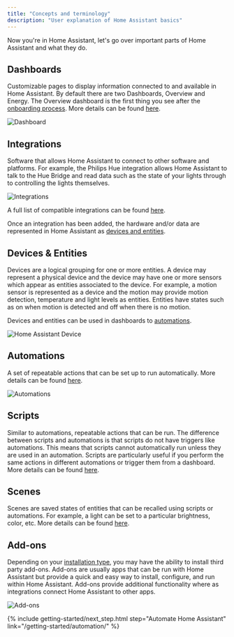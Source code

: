 ```yaml
---
title: "Concepts and terminology"
description: "User explanation of Home Assistant basics"
---
```

Now you're in Home Assistant, let's go over important parts of Home Assistant and what they do.

## Dashboards

Customizable pages to display information connected to and available in Home Assistant. By default there are two Dashboards, Overview and Energy. The Overview dashboard is the first thing you see after the [onboarding process](/getting-started/onboarding). More details can be found [here](/dashboards).

![Dashboard](/images/getting-started/lovelace.png)
## Integrations

Software that allows Home Assistant to connect to other software and platforms. For example, the Philips Hue integration allows Home Assistant to talk to the Hue Bridge and read data such as the state of your lights through to controlling the lights themselves.

![Integrations](/images/getting-started/integrations.png)

A full list of compatible integrations can be found [here](/integrations).

Once an integration has been added, the hardware and/or data are represented in Home Assistant as [devices and entities](#devices--entities).

## Devices & Entities

Devices are a logical grouping for one or more entities. A device may represent a physical device and the device may have one or more sensors which appear as entities associated to the device. For example, a motion sensor is represented as a device and the motion may provide motion detection, temperature and light levels as entities. Entities have states such as on when motion is detected and off when there is no motion.

Devices and entities can be used in dashboards to [automations](#automations).

![Home Assistant Device](/images/getting-started/home-assistant-device.png)

## Automations

A set of repeatable actions that can be set up to run automatically. More details can be found [here](/getting-started/automation).

![Automations](/images/getting-started/automation-editor.png)

## Scripts

Similar to automations, repeatable actions that can be run. The difference between scripts and automations is that scripts do not have triggers like automations. This means that scripts cannot automatically run unless they are used in an automation. Scripts are particularly useful if you perform the same actions in different automations or trigger them from a dashboard. More details can be found [here](/integrations/script/).

## Scenes

Scenes are saved states of entities that can be recalled using scripts or automations. For example, a light can be set to a particular brightness, color, etc. More details can be found [here](/integrations/scene/).

## Add-ons

Depending on your [installation type](/installation), you may have the ability to install third party add-ons. Add-ons are usually apps that can be run with Home Assistant but provide a quick and easy way to install, configure, and run within Home Assistant. Add-ons provide additional functionality where as integrations connect Home Assistant to other apps.

![Add-ons](/images/getting-started/add-ons.png)

{% include getting-started/next_step.html step="Automate Home Assistant" link="/getting-started/automation/" %}
